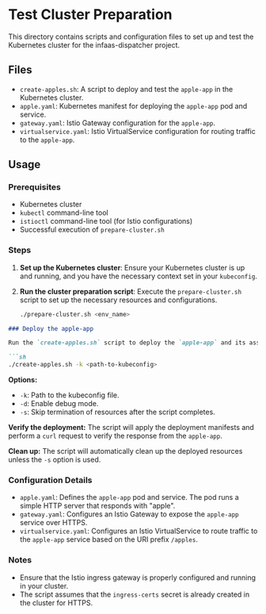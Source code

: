 # Test Cluster Preparation

This directory contains scripts and configuration files to set up and test the Kubernetes cluster for the infaas-dispatcher project.

## Files

- `create-apples.sh`: A script to deploy and test the `apple-app` in the Kubernetes cluster.
- `apple.yaml`: Kubernetes manifest for deploying the `apple-app` pod and service.
- `gateway.yaml`: Istio Gateway configuration for the `apple-app`.
- `virtualservice.yaml`: Istio VirtualService configuration for routing traffic to the `apple-app`.

## Usage

### Prerequisites

- Kubernetes cluster
- `kubectl` command-line tool
- `istioctl` command-line tool (for Istio configurations)
- Successful execution of `prepare-cluster.sh`

### Steps

1. **Set up the Kubernetes cluster**:
   Ensure your Kubernetes cluster is up and running, and you have the necessary context set in your `kubeconfig`.

2. **Run the cluster preparation script**:
   Execute the `prepare-cluster.sh` script to set up the necessary resources and configurations.

   ```sh
   ./prepare-cluster.sh <env_name>


```markdown
### Deploy the apple-app

Run the `create-apples.sh` script to deploy the `apple-app` and its associated services and configurations.

```sh
./create-apples.sh -k <path-to-kubeconfig>
```

**Options:**
- `-k`: Path to the kubeconfig file.
- `-d`: Enable debug mode.
- `-s`: Skip termination of resources after the script completes.

**Verify the deployment:** The script will apply the deployment manifests and perform a `curl` request to verify the response from the `apple-app`.

**Clean up:** The script will automatically clean up the deployed resources unless the `-s` option is used.

### Configuration Details

- `apple.yaml`: Defines the `apple-app` pod and service. The pod runs a simple HTTP server that responds with "apple".
- `gateway.yaml`: Configures an Istio Gateway to expose the `apple-app` service over HTTPS.
- `virtualservice.yaml`: Configures an Istio VirtualService to route traffic to the `apple-app` service based on the URI prefix `/apples`.

### Notes

- Ensure that the Istio ingress gateway is properly configured and running in your cluster.
- The script assumes that the `ingress-certs` secret is already created in the cluster for HTTPS.
```